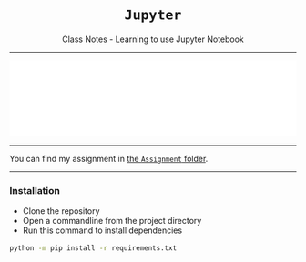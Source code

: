 <h1 align="center"><code>Jupyter</code></h1>
<p align="center">Class Notes - Learning to use Jupyter Notebook</p>

---

<p>
  <a href="https://github.com/TurnipGuy30/Jupyter"><img src="https://raw.githubusercontent.com/TurnipGuy30/Jupyter/main/github-metrics.svg"></a> <!--Metrics-->
</p>

---

You can find my assignment in [the `Assignment` folder](https://github.com/TurnipGuy30/Jupyter/tree/main/Assignment).

---

### Installation

- Clone the repository
- Open a commandline from the project directory
- Run this command to install dependencies

```sh
python -m pip install -r requirements.txt
```
